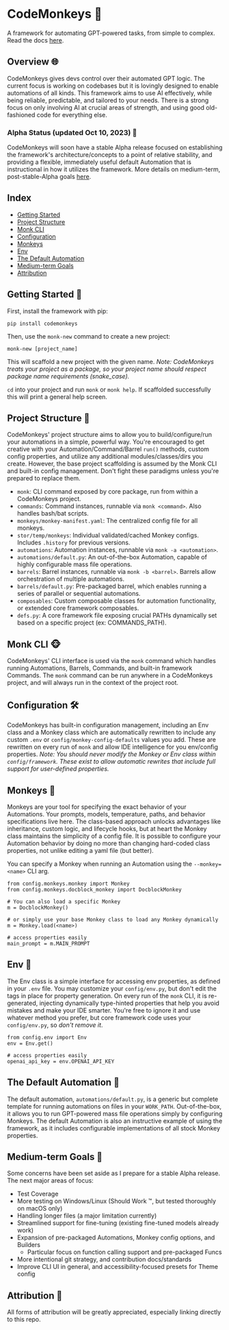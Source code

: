 # CodeMonkeys 🐒

A framework for automating GPT-powered tasks, from simple to complex. Read the docs [here](https://cooleydw494.github.io/codemonkeys).

## Overview 🌐

CodeMonkeys gives devs control over their automated GPT logic. The current focus is working on codebases but it is lovingly designed to enable automations of all kinds. This framework aims to use AI effectively, while being reliable, predictable, and tailored to your needs. There is a strong focus on only involving AI at crucial areas of strength, and using good old-fashioned code for everything else.

### Alpha Status (updated Oct 10, 2023) 🚧
CodeMonkeys will soon have a stable Alpha release focused on establishing the framework's architecture/concepts to a point of relative stability, and providing a flexible, immediately useful default Automation that is instructional in how it utilizes the framework. More details on medium-term, post-stable-Alpha goals [here](#medium-term-goals-).

## Index
- [Getting Started](#getting-started-)
- [Project Structure](#project-structure-)
- [Monk CLI](#monk-cli-)
- [Configuration](#configuration-)
- [Monkeys](#monkeys-)
- [Env](#env-)
- [The Default Automation](#the-default-automation-)
- [Medium-term Goals](#medium-term-goals-)
- [Attribution](#attribution-)


## Getting Started 🚀

First, install the framework with pip:
```
pip install codemonkeys
```

Then, use the `monk-new` command to create a new project:
```
monk-new [project_name]
```
This will scaffold a new project with the given name. _Note: CodeMonkeys treats your project as a package, so your project name should respect package name requirements (snake_case)._

`cd` into your project and run `monk` or `monk help`. If scaffolded successfully this will print a general help screen.

## Project Structure 📁
CodeMonkeys' project structure aims to allow you to build/configure/run your automations in a simple, powerful way. You're encouraged to get creative with your Automation/Command/Barrel `run()` methods, custom config properties, and utilize any additional modules/classes/dirs you create. However, the base project scaffolding is assumed by the Monk CLI and built-in config management. Don't fight these paradigms unless you're prepared to replace them.

* `monk`: CLI command exposed by core package, run from within a CodeMonkeys project.
* `commands`: Command instances, runnable via `monk <command>`. Also handles bash/bat scripts.
* `monkeys/monkey-manifest.yaml`: The centralized config file for all monkeys.
* `stor/temp/monkeys`: Individual validated/cached Monkey configs. Includes `.history` for previous versions.
* `automations`: Automation instances, runnable via `monk -a <automation>`.
* `automations/default.py`: An out-of-the-box Automation, capable of highly configurable mass file operations.
* `barrels`: Barrel instances, runnable via `monk -b <barrel>`. Barrels allow orchestration of multiple automations.
* `barrels/default.py`: Pre-packaged barrel, which enables running a series of parallel or sequential automations.
* `composables`: Custom composable classes for automation functionality, or extended core framework composables.
* `defs.py`: A core framework file exposing crucial PATHs dynamically set based on a specific project (ex: COMMANDS_PATH).

## Monk CLI 🐵

CodeMonkeys' CLI interface is used via the `monk` command which handles running Automations, Barrels, Commands, and built-in framework Commands. The `monk` command can be run anywhere in a CodeMonkeys project, and will always run in the context of the project root.

## Configuration 🛠️
CodeMonkeys has built-in configuration management, including an Env class and a Monkey class which are automatically rewritten to include any custom `.env` or `config/monkey-config-defaults` values you add. These are rewritten on every run of `monk` and allow IDE intelligence for you env/config properties.
_Note: You should never modify the Monkey or Env class within `config/framework`. These exist to allow automatic rewrites that include full support for user-defined properties._

## Monkeys 🐒
Monkeys are your tool for specifying the exact behavior of your Automations. Your prompts, models, temperature, paths, and behavior specifications live here. The class-based approach unlocks advantages like inheritance, custom logic, and lifecycle hooks, but at heart the Monkey class maintains the simplicity of a config file. It is possible to configure your Automation behavior by doing no more than changing hard-coded class properties, not unlike editing a yaml file (but better).

You can specify a Monkey when running an Automation using the `--monkey=<name>` CLI arg.

```
from config.monkeys.monkey import Monkey
from config.monkeys.docblock_monkey import DocblockMonkey

# You can also load a specific Monkey
m = DocblockMonkey()

# or simply use your base Monkey class to load any Monkey dynamically
m = Monkey.load(<name>)

# access properties easily
main_prompt = m.MAIN_PROMPT
```

## Env 📝
The Env class is a simple interface for accessing env properties, as defined in your `.env` file. You may customize your `config/env.py`, but don't edit the tags in place for property generation. On every run of the `monk` CLI, it is re-generated, injecting dynamically type-hinted properties that help you avoid mistakes and make your IDE smarter. You're free to ignore it and use whatever method you prefer, but core framework code uses your `config/env.py`, so _don't remove it_.

```
from config.env import Env
env = Env.get()

# access properties easily
openai_api_key = env.OPENAI_API_KEY
```

## The Default Automation 🤖

The default automation, `automations/default.py`, is a generic but complete template for running automations on files in your `WORK_PATH`. Out-of-the-box, it allows you to run GPT-powered mass file operations simply by configuring Monkeys. The default Automation is also an instructive example of using the framework, as it includes configurable implementations of all stock Monkey properties.

## Medium-term Goals 📅
Some concerns have been set aside as I prepare for a stable Alpha release. The next major areas of focus:
- Test Coverage
- More testing on Windows/Linux (Should Work ™️, but tested thoroughly on macOS only)
- Handling longer files (a major limitation currently)
- Streamlined support for fine-tuning (existing fine-tuned models already work)
- Expansion of pre-packaged Automations, Monkey config options, and Builders
  - Particular focus on function calling support and pre-packaged Funcs
- More intentional git strategy, and contribution docs/standards
- Improve CLI UI in general, and accessibility-focused presets for Theme config

## Attribution 🙏
All forms of attribution will be greatly appreciated, especially linking directly to this repo.
